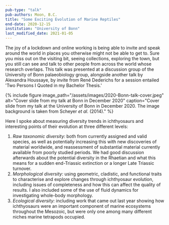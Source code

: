 ```yaml
---
pub-type: "talk"
pub-authors: Moon, B.C.
title: "Some Exciting Evolution of Marine Reptiles"
end-date: 2020-12-15
institution: "University of Bonn"
last_modified_date: 2021-01-05
---
```

The joy of a lockdown and online working is being able to invite and speak
around the world in places you otherwise might not be able to get to. Sure you
miss out on the visiting bit, seeing collections, exploring the town, but you
still can see and talk to other people from across the world whose research
overlaps. This talk was presented at a discussion group of the University of Bonn
palaeobiology group, alongside another talk by Alexandra Houssaye, by invite
from René Dederichs for a session entailed 'Two Persons I Quoted in my Bachelor
Thesis.'

{% include figure
    image_path="/assets/images/2020-Bonn-talk-cover.jpeg"
    alt="Cover slide from my talk at Bonn in December 2020"
    caption="Cover slide from my talk at the University of Bonn in December 2020. The image background is taken from Scheyer _et al._ (2014)."
%}

Here I spoke about measuring diversity trends in ichthyosaurs and interesting
points of their evolution at three different levels:

1. _Raw taxonomic diversity:_ both from currently assigned and valid species,
   as well as potentially increasing this with new discoveries of material
   worldwide, and reassessment of substantial material currently available from
   poorly studied periods. We had good discussion afterwards about the
   potential diversity in the Rhaetian and what this means for a sudden
   end-Triassic extinction or a longer Late Triassic turnover.
2. _Morphological diversity:_ using geometric, cladistic, and functional traits
   to characterise and explore changes through ichthyosaur evolution, including
   issues of completeness and how this can affect the quality of results. I also
   included some of the use of fluid dynamics for investigating whole-body
   morphology.
3. _Ecological diversity:_ including work that came out last year showing how
   ichthyosaurs were an important component of marine ecosystems throughout the
   Mesozoic, but were only one among many different niches marine tetrapods
   occupied.
